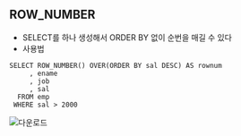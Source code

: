 ## ROW_NUMBER
- SELECT를 하나 생성해서 ORDER BY 없이 순번을 매길 수 있다
- 사용법

```
SELECT ROW_NUMBER() OVER(ORDER BY sal DESC) AS rownum
     , ename
     , job
     , sal
  FROM emp
 WHERE sal > 2000
```
![다운로드](https://user-images.githubusercontent.com/53891485/153320156-1f36e0d2-13f2-4ef4-bdf4-0d7255af0437.png)
